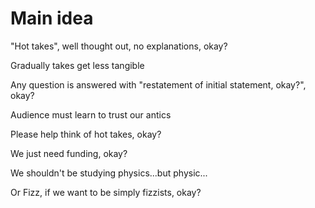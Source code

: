 # Main idea

"Hot takes", well thought out, no explanations, okay?

Gradually takes get less tangible

Any question is answered with "restatement of initial statement, okay?", okay?

Audience must learn to trust our antics

Please help think of hot takes, okay?

We just need funding, okay?

We shouldn't be studying physics...but physic...

Or Fizz, if we want to be simply fizzists, okay?
